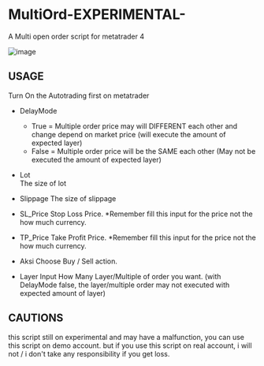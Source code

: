 # MultiOrd-EXPERIMENTAL-
A Multi open order script for metatrader 4

![image](https://user-images.githubusercontent.com/92172143/170172615-5f89baac-ec8b-4937-809c-83466ad0ff99.png)

## USAGE
Turn On the Autotrading first on metatrader

- DelayMode
  * True = Multiple order price may will DIFFERENT each other and change depend on market price (will execute the amount of expected layer)
  * False = Multiple order price will be the SAME each other (May not be executed the amount of expected layer)

- Lot
 <br> The size of lot

- Slippage
  The size of slippage

- SL_Price
  Stop Loss Price. *Remember fill this input for the price not the how much currency.

- TP_Price
  Take Profit Price. *Remember fill this input for the price not the how much currency.

- Aksi
  Choose Buy / Sell action.

- Layer
  Input How Many Layer/Multiple of order you want.
  (with DelayMode false, the layer/multiple order may not executed with expected amount of layer)


## CAUTIONS
this script still on experimental and may have a malfunction, you can use this script on demo account. but if you use this script on real account, i will not / i don't take any responsibility if you get loss.
